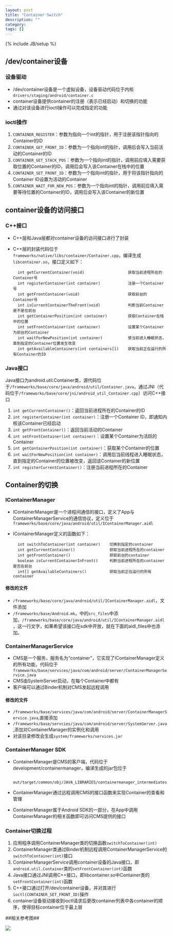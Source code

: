 ```yaml
---
layout: post
title: "Container Switch"
description: ""
category: 
tags: []
---
```

{% include JB/setup %}

## /dev/container设备 ##

### 设备驱动
- /dev/container设备是一个虚拟设备，设备驱动代码位于内核`drivers/staging/android/container.c`
- container设备提供container的注册（表示已经启动）和切换的功能
- 通过对该设备进行ioctl操作可以完成指定的功能

### ioctl操作
1. `CONTAINER_REGISTER`：参数为指向一个int的指针，用于注册该指针指向的Container的ID
2. `CONTAINER_GET_FRONT_ID`：参数为一个指向int的指针，调用后会写入当前活动的Container的ID
3. `CONTAINER_GET_STACK_POS`：参数为一个指向int的指针，调用前应填入需要获取位置的Container的ID，调用后会写入该Container在栈中的位置
4. `CONTAINER_SET_FRONT_ID`：参数为一个指向int的指针，用于将该指针指向的Container ID设置为活动的Container
5. `CONTAINER_WAIT_FOR_NEW_POS`：参数为一个指向int的指针，调用前应填入需要等待位置的Container的ID，调用后会写入该Container的新位置


## container设备的访问接口

### C++接口
- C++层和Java层都对container设备的访问接口进行了封装  
- C++层的封装代码位于`frameworks/native/libs/container/Container.cpp`，编译生成`libcontainer.so`，接口定义如下：
	
		int getCurrentContainer(void)					获取当前进程所在的Container号
    	int registerContainer(int container)			注册一个Container号
	    int getFrontContainer(void)						获取前台的Container号
	    int isCurrentContainerTheFront(void)			判断当前Container是不是在前台
	    int getContainerPosition(int container)			获取Container在栈中的位置
	    int setFrontContainer(int container)			设置某个Container为前台的Container
	    int waitForNewPosition(int container)			使当前进入睡眠状态，直到指定的Container位置发生改变
		int getAvailableContainers(int containers[])	获取当前正在运行的所有Container的ID

### Java接口
Java接口为android.util.Container类，源代码位于`/frameworks/base/core/java/android/util/Container.java`，通过JNI（代码位于`/frameworks/base/core/jni/android_util_Container.cpp`）访问C++接口

1. `int getCurrentContainer()`：返回当前进程所在的Container的ID
2. `int registerContainer(int container)`：注册一个Container ID，即通知内核该Container已经启动
3. `int getFrontContainer()`：返回当前活动的Container
4. `int setFrontContainer(int container)`：设置某个Container为活跃的Container
5. `int getContainerPosition(int container)`：获取某个Container的位置
6. `int waitForNewPosition(int container)`：调用后当前线程进入睡眠状态，直到指定的Container的位置被改变，返回该Container的新位置
7. `int registerCurrentContainer()`：注册当前进程所在的Container


## Container的切换

### IContainerManager
- IContainerManager是一个进程间通信的接口，定义了App与ContainerManagerService的通信协议，定义位于`frameworks/base/core/java/android/util/IContainerManager.aidl`
- IContainerManager定义的函数如下：
	
		int switchToContainer(int container)	切换到指定的container
    	int getCurrentContainer()				获取当前进程所在的container
    	int getFrontContainer()					获取前台的container
    	boolean isCurrentContainerInFront()		判断当前进程所在的container是否在前台
    	int[] getAvailableContainers()			获取当前正在运行的所有container

#### 修改的文件
- `/frameworks/base/core/java/android/util/IContainerManager.aidl`，文件添加
- `/frameworks/base/Android.mk`，中的`src_files`中添加，`/frameworks/base/core/java/android/util/IContainerManager.aidl`，这一行文字，如果希望该接口在sdk中开放，就在下面的aidl_files中也添加。

### ContainerManagerService
- CMS是一个服务，服务名为“container”，它实现了IContainerManager定义的所有功能，代码位于`frameworks/base/services/java/com/android/server/ContainerManagerService.java`
- CMS由SystemServer启动，在每个Container中都有
- 客户端可以通过Binder机制对CMS发起远程调用

#### 修改的文件
- `/frameworks/base/services/java/com/android/server/ContainerManagerService.java`,直接添加
- `/frameworks/base/servcies/java/com/android/server/SystemServer.java`,添加对ContainerManager的实例化和调用
- 对该目录修改会生成`system/frameworks/services.jar`

### ContainerManager SDK
- ContainerManager是CMS的客户端，代码位于development/containermanager，编译生成的jar包位于
		
		out/target/common/obj/JAVA_LIBRARIES/containermanager_intermediates/classes.jar
- ContainerManager通过远程调用CMS的接口函数来实现Container的查看和管理
- ContainerManager属于Android SDK的一部分，在App中调用ContainerManager的相关函数即可访问CMS提供的接口

### Container切换过程
1. 应用程序调用ContainerManager类的切换函数`switchToContainer(int)`
2. ContainerManager类通过Binder机制远程调用ContainerManagerService的`switchToContainer(int)`接口
3. ContainerManagerService调用container设备的Java接口，即`android.util.Container`类的`setFrontContainer(int)`函数
4. Java接口通过JNI调用C++接口，即libcontainer.so中Container类的`setFrontContainer(int)`函数
5. C++接口通过打开/dev/container设备，并对其进行`ioctl(CONTAINER_SET_FRONT_ID)`操作
6. container设备驱动接收到ioctl请求后更改container列表中各container的顺序，使得目标container位于最上层


##相关参考图##

![](https://github.com/condroid/condroid.github.com/blob/master/imgs/20140818container1.png?raw=true)  